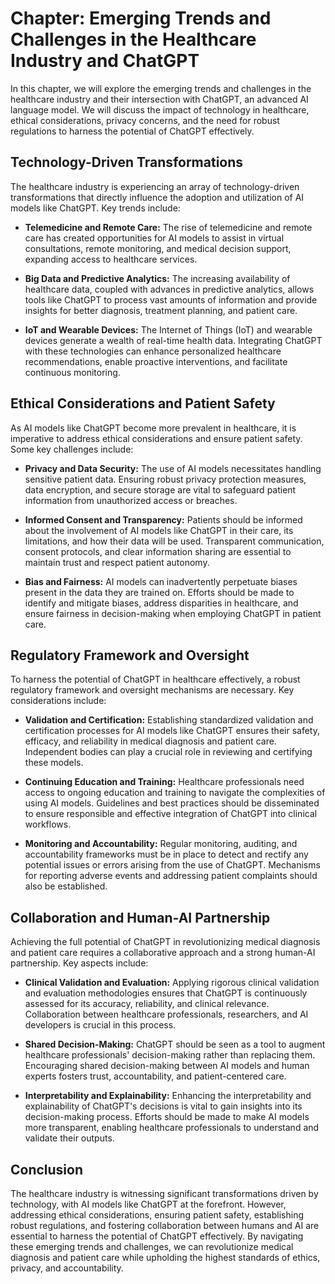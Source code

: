 Chapter: Emerging Trends and Challenges in the Healthcare Industry and ChatGPT
==============================================================================

In this chapter, we will explore the emerging trends and challenges in the healthcare industry and their intersection with ChatGPT, an advanced AI language model. We will discuss the impact of technology in healthcare, ethical considerations, privacy concerns, and the need for robust regulations to harness the potential of ChatGPT effectively.

**Technology-Driven Transformations**
-------------------------------------

The healthcare industry is experiencing an array of technology-driven transformations that directly influence the adoption and utilization of AI models like ChatGPT. Key trends include:

* **Telemedicine and Remote Care:** The rise of telemedicine and remote care has created opportunities for AI models to assist in virtual consultations, remote monitoring, and medical decision support, expanding access to healthcare services.

* **Big Data and Predictive Analytics:** The increasing availability of healthcare data, coupled with advances in predictive analytics, allows tools like ChatGPT to process vast amounts of information and provide insights for better diagnosis, treatment planning, and patient care.

* **IoT and Wearable Devices:** The Internet of Things (IoT) and wearable devices generate a wealth of real-time health data. Integrating ChatGPT with these technologies can enhance personalized healthcare recommendations, enable proactive interventions, and facilitate continuous monitoring.

**Ethical Considerations and Patient Safety**
---------------------------------------------

As AI models like ChatGPT become more prevalent in healthcare, it is imperative to address ethical considerations and ensure patient safety. Some key challenges include:

* **Privacy and Data Security:** The use of AI models necessitates handling sensitive patient data. Ensuring robust privacy protection measures, data encryption, and secure storage are vital to safeguard patient information from unauthorized access or breaches.

* **Informed Consent and Transparency:** Patients should be informed about the involvement of AI models like ChatGPT in their care, its limitations, and how their data will be used. Transparent communication, consent protocols, and clear information sharing are essential to maintain trust and respect patient autonomy.

* **Bias and Fairness:** AI models can inadvertently perpetuate biases present in the data they are trained on. Efforts should be made to identify and mitigate biases, address disparities in healthcare, and ensure fairness in decision-making when employing ChatGPT in patient care.

**Regulatory Framework and Oversight**
--------------------------------------

To harness the potential of ChatGPT in healthcare effectively, a robust regulatory framework and oversight mechanisms are necessary. Key considerations include:

* **Validation and Certification:** Establishing standardized validation and certification processes for AI models like ChatGPT ensures their safety, efficacy, and reliability in medical diagnosis and patient care. Independent bodies can play a crucial role in reviewing and certifying these models.

* **Continuing Education and Training:** Healthcare professionals need access to ongoing education and training to navigate the complexities of using AI models. Guidelines and best practices should be disseminated to ensure responsible and effective integration of ChatGPT into clinical workflows.

* **Monitoring and Accountability:** Regular monitoring, auditing, and accountability frameworks must be in place to detect and rectify any potential issues or errors arising from the use of ChatGPT. Mechanisms for reporting adverse events and addressing patient complaints should also be established.

**Collaboration and Human-AI Partnership**
------------------------------------------

Achieving the full potential of ChatGPT in revolutionizing medical diagnosis and patient care requires a collaborative approach and a strong human-AI partnership. Key aspects include:

* **Clinical Validation and Evaluation:** Applying rigorous clinical validation and evaluation methodologies ensures that ChatGPT is continuously assessed for its accuracy, reliability, and clinical relevance. Collaboration between healthcare professionals, researchers, and AI developers is crucial in this process.

* **Shared Decision-Making:** ChatGPT should be seen as a tool to augment healthcare professionals' decision-making rather than replacing them. Encouraging shared decision-making between AI models and human experts fosters trust, accountability, and patient-centered care.

* **Interpretability and Explainability:** Enhancing the interpretability and explainability of ChatGPT's decisions is vital to gain insights into its decision-making process. Efforts should be made to make AI models more transparent, enabling healthcare professionals to understand and validate their outputs.

**Conclusion**
--------------

The healthcare industry is witnessing significant transformations driven by technology, with AI models like ChatGPT at the forefront. However, addressing ethical considerations, ensuring patient safety, establishing robust regulations, and fostering collaboration between humans and AI are essential to harness the potential of ChatGPT effectively. By navigating these emerging trends and challenges, we can revolutionize medical diagnosis and patient care while upholding the highest standards of ethics, privacy, and accountability.
